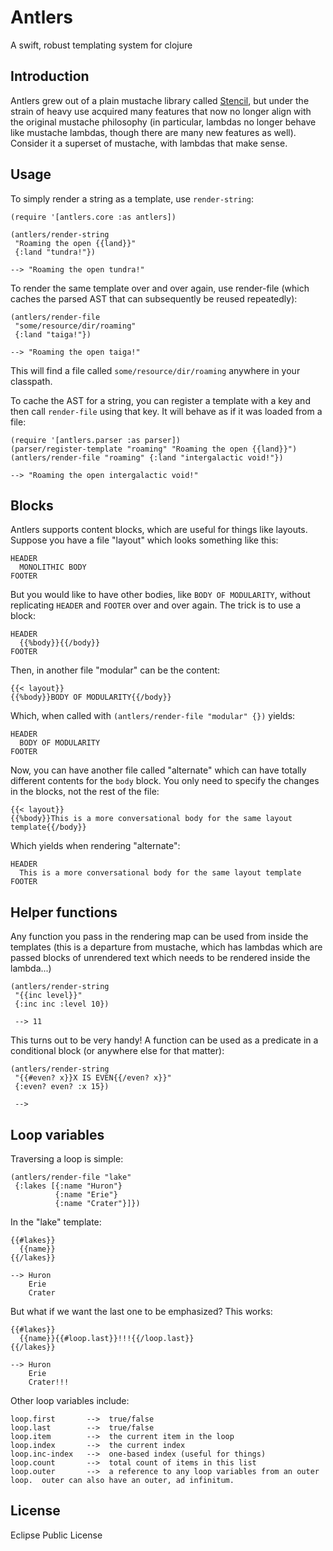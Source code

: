 # Antlers

A swift, robust templating system for clojure

## Introduction

Antlers grew out of a plain mustache library called [Stencil](http://github.com/davidsantiago/stencil), but under the strain of heavy use acquired many features that now no longer align with the original mustache philosophy (in particular, lambdas no longer behave like mustache lambdas, though there are many new features as well).  Consider it a superset of mustache, with lambdas that make sense.  

## Usage

To simply render a string as a template, use `render-string`:

    (require '[antlers.core :as antlers])

    (antlers/render-string 
     "Roaming the open {{land}}"
     {:land "tundra!"})

    --> "Roaming the open tundra!"

To render the same template over and over again, use render-file (which caches the parsed AST that can subsequently be reused repeatedly):

    (antlers/render-file
     "some/resource/dir/roaming"
     {:land "taiga!"})

    --> "Roaming the open taiga!"

This will find a file called `some/resource/dir/roaming` anywhere in your classpath.  

To cache the AST for a string, you can register a template with a key and then call `render-file` using that key.  It will behave as if it was loaded from a file:

    (require '[antlers.parser :as parser])
    (parser/register-template "roaming" "Roaming the open {{land}}")
    (antlers/render-file "roaming" {:land "intergalactic void!"})

    --> "Roaming the open intergalactic void!"

## Blocks

Antlers supports content blocks, which are useful for things like layouts.  Suppose you have a file "layout" which looks something like this:

    HEADER
      MONOLITHIC BODY
    FOOTER

But you would like to have other bodies, like `BODY OF MODULARITY`, without replicating `HEADER` and `FOOTER` over and over again.  The trick is to use a block:

    HEADER
      {{%body}}{{/body}}
    FOOTER

Then, in another file "modular" can be the content:

    {{< layout}}
    {{%body}}BODY OF MODULARITY{{/body}}

Which, when called with `(antlers/render-file "modular" {})` yields:

    HEADER
      BODY OF MODULARITY
    FOOTER

Now, you can have another file called "alternate" which can have totally different contents for the `body` block.  You only need to specify the changes in the blocks, not the rest of the file:

    {{< layout}}
    {{%body}}This is a more conversational body for the same layout template{{/body}}

Which yields when rendering "alternate":

    HEADER
      This is a more conversational body for the same layout template
    FOOTER

## Helper functions

Any function you pass in the rendering map can be used from inside the templates (this is a departure from mustache, which has lambdas which are passed blocks of unrendered text which needs to be rendered inside the lambda...)

    (antlers/render-string
     "{{inc level}}" 
     {:inc inc :level 10})

     --> 11

This turns out to be very handy!  A function can be used as a predicate in a conditional block (or anywhere else for that matter):

    (antlers/render-string
     "{{#even? x}}X IS EVEN{{/even? x}}"
     {:even? even? :x 15})

     --> 

## Loop variables

Traversing a loop is simple:

    (antlers/render-file "lake" 
     {:lakes [{:name "Huron"} 
              {:name "Erie"} 
              {:name "Crater"}]})

In the "lake" template:

    {{#lakes}}
      {{name}}
    {{/lakes}}

    --> Huron 
        Erie 
        Crater

But what if we want the last one to be emphasized?  This works:

    {{#lakes}}
      {{name}}{{#loop.last}}!!!{{/loop.last}}
    {{/lakes}}

    --> Huron 
        Erie 
        Crater!!!

Other loop variables include:

    loop.first       -->  true/false
    loop.last        -->  true/false
    loop.item        -->  the current item in the loop
    loop.index       -->  the current index
    loop.inc-index   -->  one-based index (useful for things)
    loop.count       -->  total count of items in this list
    loop.outer       -->  a reference to any loop variables from an outer loop.  outer can also have an outer, ad infinitum.

## License

Eclipse Public License

